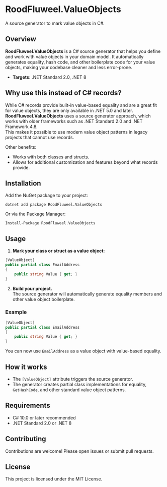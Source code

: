 # RoodFluweel.ValueObjects

A source generator to mark value objects in C#.

## Overview

**RoodFluweel.ValueObjects** is a C# source generator that helps you define and work with value objects in your domain model. It automatically generates equality, hash code, and other boilerplate code for your value objects, making your codebase cleaner and less error-prone.

- **Targets:** .NET Standard 2.0, .NET 8

## Why use this instead of C# records?

While C# records provide built-in value-based equality and are a great fit for value objects, they are only available in .NET 5.0 and later.  
**RoodFluweel.ValueObjects** uses a source generator approach, which works with older frameworks such as .NET Standard 2.0 and .NET Framework 4.8.  
This makes it possible to use modern value object patterns in legacy projects that cannot use records.

Other benefits:
- Works with both classes and structs.
- Allows for additional customization and features beyond what records provide.

## Installation

Add the NuGet package to your project:

```
dotnet add package RoodFluweel.ValueObjects
```

Or via the Package Manager:

```
Install-Package RoodFluweel.ValueObjects
```

## Usage

1. **Mark your class or struct as a value object:**

```csharp
[ValueObject]
public partial class EmailAddress
{
    public string Value { get; }
}
```

2. **Build your project.**  
   The source generator will automatically generate equality members and other value object boilerplate.

### Example

```csharp
[ValueObject]
public partial class EmailAddress
{
    public string Value { get; }
}
```

You can now use `EmailAddress` as a value object with value-based equality.

## How it works

- The `[ValueObject]` attribute triggers the source generator.
- The generator creates partial class implementations for equality, `GetHashCode`, and other standard value object patterns.

## Requirements

- C# 10.0 or later recommended
- .NET Standard 2.0 or .NET 8

## Contributing

Contributions are welcome! Please open issues or submit pull requests.

## License

This project is licensed under the MIT License.
